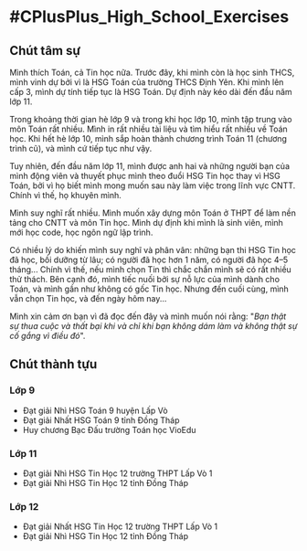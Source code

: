 <h1>#CPlusPlus_High_School_Exercises</h1>

<h2>Chút tâm sự</h2>

Mình thích Toán, cả Tin học nữa. Trước đây, khi mình còn là học sinh THCS, mình vinh dự bởi vì là HSG Toán của trường THCS Định Yên. Khi mình lên cấp 3, mình dự tính tiếp tục là HSG Toán. Dự định này kéo dài đến đầu năm lớp 11.

Trong khoảng thời gian hè lớp 9 và trong khi học lớp 10, mình tập trung vào môn Toán rất nhiều. Mình in rất nhiều tài liệu và tìm hiểu rất nhiều về Toán học. Khi hết hè lớp 10, mình sắp hoàn thành chương trình Toán 11 (chương trình cũ), và mình cứ tiếp tục như vậy.

Tuy nhiên, đến đầu năm lớp 11, mình được anh hai và những người bạn của mình động viên và thuyết phục mình theo đuổi HSG Tin học thay vì HSG Toán, bởi vì họ biết mình mong muốn sau này làm việc trong lĩnh vực CNTT. Chính vì thế, họ khuyên mình.

Mình suy nghĩ rất nhiều. Mình muốn xây dựng môn Toán ở THPT để làm nền tảng cho CNTT và môn Tin học. Mình dự định khi mình là sinh viên, mình mới học code, học ngôn ngữ lập trình.

Có nhiều lý do khiến mình suy nghĩ và phân vân: những bạn thi HSG Tin học đã học, bồi dưỡng từ lâu; có người đã học hơn 1 năm, có người đã học 4–5 tháng... Chính vì thế, nếu mình chọn Tin thì chắc chắn mình sẽ có rất nhiều thử thách. Bên cạnh đó, mình tiếc nuối bởi sự nỗ lực của mình dành cho Toán, và mình gần như không có gốc Tin học. Nhưng đến cuối cùng, mình vẫn chọn Tin học, và đến ngày hôm nay...

Mình xin cảm ơn bạn vì đã đọc đến đây và mình muốn nói rằng: "*Bạn thật sự thua cuộc và thất bại khi và chỉ khi bạn không dám làm và không thật sự cố gắng vì điều đó*".

<h2>Chút thành tựu</h2>

<h3>Lớp 9</h3>

- Đạt giải Nhì HSG Toán 9 huyện Lấp Vò
- Đạt giải Nhất HSG Toán 9 tỉnh Đồng Tháp
- Huy chương Bạc Đấu trường Toán học VioEdu
   
<h3>Lớp 11</h3>

- Đạt giải Nhì HSG Tin Học 12 trường THPT Lấp Vò 1
- Đạt giải Nhì HSG Tin Học 12 tỉnh Đồng Tháp
   
<h3>Lớp 12</h3>

- Đạt giải Nhất HSG Tin Học 12 trường THPT Lấp Vò 1
- Đạt giải Nhì HSG Tin Học 12 tỉnh Đồng Tháp
